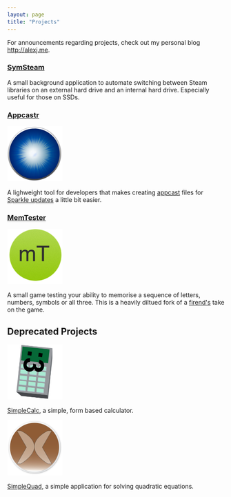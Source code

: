 ```yaml
---
layout: page
title: "Projects"
---
```


For announcements regarding projects, check out my personal blog <http://alexj.me>.

### [SymSteam](http://alexjohnj.github.com/symsteam)

A small background application to automate switching between Steam libraries on an external hard drive and an internal hard drive. Especially useful for those on SSDs. 

### [Appcastr](https://github.com/alexjohnj/appcastr)

<img src="/projects/AppcastrIcon.png" width="128" height="128" alt="Appcastr's icon"/>

A lighweight tool for developers that makes creating [appcast](http://connectedflow.com/appcasting/) files for [Sparkle updates](http://sparkle.andymatuschak.org/) a little bit easier. 

### [MemTester](http://alexjohnj.github.com/memtester-mac)

<img src="/projects/MemTesterIcon.png" width="128" height="128" alt="MemTester's icon"/>

A small game testing your ability to memorise a sequence of letters, numbers, symbols or all three. This is a heavily diltued fork of a [firend's](https://code.google.com/p/mem-tester/) take on the game. 

## Deprecated Projects

<img src="/projects/SimpleCalcIcon.png" width="128" height="128" alt="SimpleCalc's icon"/>

[SimpleCalc](https://github.com/alexjohnj/simplecalc), a simple, form based calculator. 

<img src="/projects/SimpleQuadIcon.png" width="128" height="128" alt="SimpleQuad's icon"/>

[SimpleQuad](https://github.com/alexjohnj/simplequad), a simple application for solving quadratic equations.